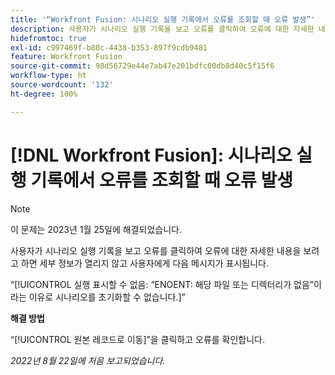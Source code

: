 ```yaml
---
title: '“Workfront Fusion: 시나리오 실행 기록에서 오류를 조회할 때 오류 발생”'
description: 사용자가 시나리오 실행 기록을 보고 오류를 클릭하여 오류에 대한 자세한 내용을 보려고 하면 세부 정보가 열리지 않고 사용자에게 오류 메시지가 표시됩니다.
hidefromtoc: true
exl-id: c997469f-b80c-4438-b353-897f9cdb9481
feature: Workfront Fusion
source-git-commit: 98d56729e44e7ab47e201bdfc00db8d40c5f15f6
workflow-type: ht
source-wordcount: '132'
ht-degree: 100%

---
```


# [!DNL Workfront Fusion]: 시나리오 실행 기록에서 오류를 조회할 때 오류 발생

>[!NOTE]
>
>이 문제는 2023년 1월 25일에 해결되었습니다.

사용자가 시나리오 실행 기록을 보고 오류를 클릭하여 오류에 대한 자세한 내용을 보려고 하면 세부 정보가 열리지 않고 사용자에게 다음 메시지가 표시됩니다.

“[!UICONTROL 실행 표시할 수 없음: “ENOENT: 해당 파일 또는 디렉터리가 없음”이라는 이유로 시나리오를 초기화할 수 없습니다.]”

**해결 방법**

“[!UICONTROL 원본 레코드로 이동]”을 클릭하고 오류를 확인합니다.

_2022년 8월 22일에 처음 보고되었습니다._

